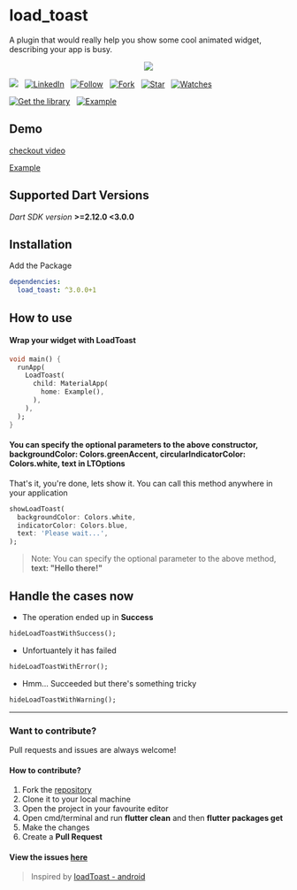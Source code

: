 # load_toast

A plugin that would really help you show some cool animated widget, describing your app is busy.
<p align="center">
  <img src="https://raw.githubusercontent.com/fayaz07/load_toast/master/mockup.png" align="center"/>
</p>

[![](https://img.shields.io/badge/dontate-Buy%20Me%20a%20Coffee-blueviolet)](https://www.buymeacoffee.com/fayaz) &nbsp;
[![LinkedIn](https://img.shields.io/badge/LinkedIn-in-0e76a8)](https://www.linkedin.com/in/fayaz07) &nbsp; [![Follow](https://img.shields.io/github/followers/fayaz07?style=social)](https://github.com/fayaz07) &nbsp; [![Fork](https://img.shields.io/github/forks/fayaz07/load_toast?style=social)](https://github.com/fayaz07/load_toast/fork) &nbsp; [![Star](https://img.shields.io/github/stars/fayaz07/load_toast?style=social)](https://github.com/fayaz07/load_toast/star) &nbsp; [![Watches](https://img.shields.io/github/watchers/fayaz07/load_toast?style=social)](https://github.com/fayaz07/load_toast/)

[![Get the library](https://img.shields.io/badge/Get%20library-pub-blue)](https://pub.dev/packages/load_toast) &nbsp; [![Example](https://img.shields.io/badge/Example-Ex-success)](https://pub.dev/packages/load_toast#-example-tab-)



## Demo
<!-- <img src="https://raw.githubusercontent.com/fayaz07/load_toast/master/loadtoast_sketch.png"/> -->

[checkout video](https://raw.githubusercontent.com/fayaz07/load_toast/master/demo.mp4)

[Example](example/lib/main.dart)

## Supported Dart Versions
*Dart SDK version* **>=2.12.0 <3.0.0**


## Installation
Add the Package
```yaml
dependencies:
  load_toast: ^3.0.0+1
```

## How to use

#### Wrap your widget with **LoadToast**

```dart
void main() {
  runApp(
    LoadToast(
      child: MaterialApp(
        home: Example(),
      ),
    ),
  );
}
```

#### You can specify the optional parameters to the above constructor, **backgroundColor: Colors.greenAccent, circularIndicatorColor: Colors.white, text** in LTOptions


That's it, you're done, lets show it. You can call this method anywhere in your application
```dart
showLoadToast(
  backgroundColor: Colors.white,
  indicatorColor: Colors.blue,
  text: 'Please wait...',
);
```

> Note: You can specify the optional parameter to the above method, **text: "Hello there!"**

## Handle the cases now
* The operation ended up in **Success**
```dart
hideLoadToastWithSuccess();
```

* Unfortuantely it has failed
```dart
hideLoadToastWithError();
```

* Hmm... Succeeded but there's something tricky
```dart
hideLoadToastWithWarning();
```
---
### Want to contribute? 
Pull requests and issues are always welcome!

#### How to contribute?
<ol>
  <li> Fork the <a href="https://github.com/fayaz07/load_toast">repository</a></li>
  <li> Clone it to your local machine </li>
  <li> Open the project in your favourite editor </li>  
  <li> Open cmd/terminal and run <b>flutter clean</b> and then <b>flutter packages get</b> </li>
  <li> Make the changes </li>
  <li> Create a <b>Pull Request</b> </li>
</ol>

#### View the issues [here](https://github.com/nabil-hfz/load_toast/issues)

> Inspired by [loadToast - android](https://github.com/code-mc/loadtoast)
